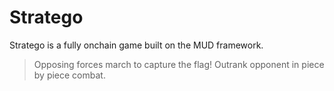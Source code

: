 # Stratego

Stratego is a fully onchain game built on the MUD framework.

> Opposing forces march to capture the flag! Outrank opponent in piece by piece combat.

